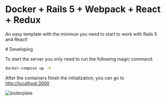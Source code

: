 # Docker + Rails 5 + Webpack + React + Redux

An easy template with the minimun you need to start to work with Rails 5 and React!

# Developing

To start the server you only need to run the following magic command:

```bash
docker-compose up -d
```

After the containers finish the initialization, you can go to [http://localhost:3000](http://localhost:3000)

![boilerplate](https://cloud.githubusercontent.com/assets/4056725/17791203/5d0acad6-659a-11e6-9b33-411e5fc0746f.png)

